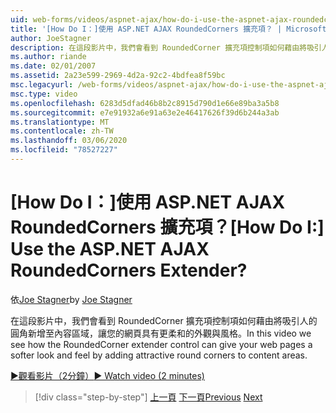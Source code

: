 ```yaml
---
uid: web-forms/videos/aspnet-ajax/how-do-i-use-the-aspnet-ajax-roundedcorners-extender
title: '[How Do I：]使用 ASP.NET AJAX RoundedCorners 擴充項？ | Microsoft Docs'
author: JoeStagner
description: 在這段影片中，我們會看到 RoundedCorner 擴充項控制項如何藉由將吸引人的圓角新增至內容區域來提供更柔和的外觀與風格 。
ms.author: riande
ms.date: 02/01/2007
ms.assetid: 2a23e599-2969-4d2a-92c2-4bdfea8f59bc
msc.legacyurl: /web-forms/videos/aspnet-ajax/how-do-i-use-the-aspnet-ajax-roundedcorners-extender
msc.type: video
ms.openlocfilehash: 6283d5dfad46b8b2c8915d790d1e66e89ba3a5b8
ms.sourcegitcommit: e7e91932a6e91a63e2e46417626f39d6b244a3ab
ms.translationtype: MT
ms.contentlocale: zh-TW
ms.lasthandoff: 03/06/2020
ms.locfileid: "78527227"
---
```

# <a name="how-do-i-use-the-aspnet-ajax-roundedcorners-extender"></a><span data-ttu-id="9746f-104">[How Do I：]使用 ASP.NET AJAX RoundedCorners 擴充項？</span><span class="sxs-lookup"><span data-stu-id="9746f-104">[How Do I:] Use the ASP.NET AJAX RoundedCorners Extender?</span></span>

<span data-ttu-id="9746f-105">依[Joe Stagner](https://github.com/JoeStagner)</span><span class="sxs-lookup"><span data-stu-id="9746f-105">by [Joe Stagner](https://github.com/JoeStagner)</span></span>

<span data-ttu-id="9746f-106">在這段影片中，我們會看到 RoundedCorner 擴充項控制項如何藉由將吸引人的圓角新增至內容區域，讓您的網頁具有更柔和的外觀與風格。</span><span class="sxs-lookup"><span data-stu-id="9746f-106">In this video we see how the RoundedCorner extender control can give your web pages a softer look and feel by adding attractive round corners to content areas.</span></span>

[<span data-ttu-id="9746f-107">&#9654;觀看影片（2分鐘）</span><span class="sxs-lookup"><span data-stu-id="9746f-107">&#9654; Watch video (2 minutes)</span></span>](https://channel9.msdn.com/Blogs/ASP-NET-Site-Videos/how-do-i-use-the-aspnet-ajax-roundedcorners-extender)

> [!div class="step-by-step"]
> <span data-ttu-id="9746f-108">[上一頁](how-do-i-use-an-aspnet-ajax-scriptmanagerproxy.md)
> [下一頁](how-do-i-use-the-aspnet-ajax-timer-control.md)</span><span class="sxs-lookup"><span data-stu-id="9746f-108">[Previous](how-do-i-use-an-aspnet-ajax-scriptmanagerproxy.md)
[Next](how-do-i-use-the-aspnet-ajax-timer-control.md)</span></span>
